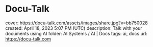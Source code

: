 # Docu-Talk

cover: https://docu-talk.com/assets/images/share.jpg?v=bb750028
created: April 18, 2023 5:07 PM (UTC)
description: Talk with your documents using AI
folder: AI Systems / AI | Docs
tags: ai, docs
url: https://docu-talk.com